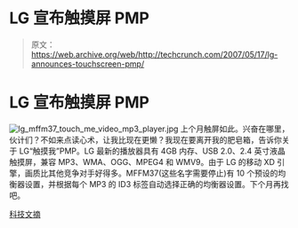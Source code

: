# LG 宣布触摸屏 PMP 

> 原文：<https://web.archive.org/web/http://techcrunch.com/2007/05/17/lg-announces-touchscreen-pmp/>

# LG 宣布触摸屏 PMP

![lg_mffm37_touch_me_video_mp3_player.jpg](img/ea6b0440f2cc3bd517bbd70be49ea9fb.png)
上个月触屏如此。兴奋在哪里，伙计们？不如来点读心术，让我比现在更懒？我现在要离开我的肥皂箱，告诉你关于 LG“触摸我”PMP。LG 最新的播放器具有 4GB 内存、USB 2.0、2.4 英寸液晶触摸屏，兼容 MP3、WMA、OGG、MPEG4 和 WMV9。由于 LG 的移动 XD 引擎，画质比其他竞争对手好得多。MFFM37(这些名字需要停止)有 10 个预设的均衡器设置，并根据每个 MP3 的 ID3 标签自动选择正确的均衡器设置。下个月再找吧。

[科技文摘](https://web.archive.org/web/20130628180749/http://techdigest.tv/2007/05/lgs_mffm37_touc.html)